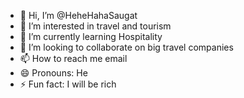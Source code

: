- 👋 Hi, I’m @HeheHahaSaugat
- 👀 I’m interested in travel and tourism
- 🌱 I’m currently learning Hospitality
- 💞️ I’m looking to collaborate on big travel companies
- 📫 How to reach me email
- 😄 Pronouns: He 
- ⚡ Fun fact: I will be rich

<!---
HeheHahaSaugat/HeheHahaSaugat is a ✨ special ✨ repository because its `README.md` (this file) appears on your GitHub profile.
You can click the Preview link to take a look at your changes.
--->
